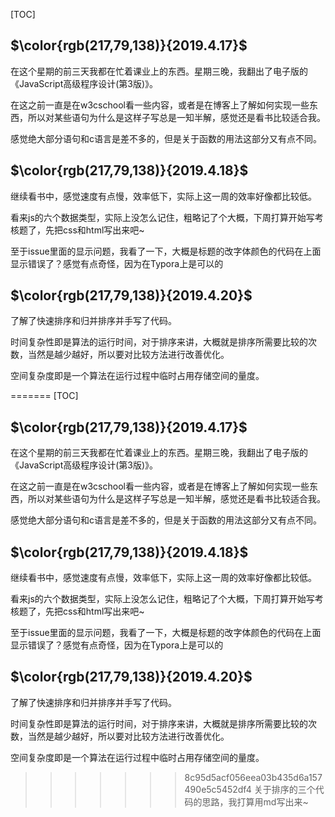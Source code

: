 [TOC]

##  $\color{rgb(217,79,138)}{2019.4.17}$

在这个星期的前三天我都在忙着课业上的东西。星期三晚，我翻出了电子版的《JavaScript高级程序设计(第3版)》。

在这之前一直是在w3cschool看一些内容，或者是在博客上了解如何实现一些东西，所以对某些语句为什么是这样子写总是一知半解，感觉还是看书比较适合我。

感觉绝大部分语句和c语言是差不多的，但是关于函数的用法这部分又有点不同。

## $\color{rgb(217,79,138)}{2019.4.18}$

继续看书中，感觉速度有点慢，效率低下，实际上这一周的效率好像都比较低。

看来js的六个数据类型，实际上没怎么记住，粗略记了个大概，下周打算开始写考核题了，先把css和html写出来吧~

至于issue里面的显示问题，我看了一下，大概是标题的改字体颜色的代码在上面显示错误了？感觉有点奇怪，因为在Typora上是可以的

## $\color{rgb(217,79,138)}{2019.4.20}$

了解了快速排序和归并排序并手写了代码。

时间复杂性即是算法的运行时间，对于排序来讲，大概就是排序所需要比较的次数，当然是越少越好，所以要对比较方法进行改善优化。

空间复杂度即是一个算法在运行过程中临时占用存储空间的量度。

=======
[TOC]

##  $\color{rgb(217,79,138)}{2019.4.17}$

在这个星期的前三天我都在忙着课业上的东西。星期三晚，我翻出了电子版的《JavaScript高级程序设计(第3版)》。

在这之前一直是在w3cschool看一些内容，或者是在博客上了解如何实现一些东西，所以对某些语句为什么是这样子写总是一知半解，感觉还是看书比较适合我。

感觉绝大部分语句和c语言是差不多的，但是关于函数的用法这部分又有点不同。

## $\color{rgb(217,79,138)}{2019.4.18}$

继续看书中，感觉速度有点慢，效率低下，实际上这一周的效率好像都比较低。

看来js的六个数据类型，实际上没怎么记住，粗略记了个大概，下周打算开始写考核题了，先把css和html写出来吧~

至于issue里面的显示问题，我看了一下，大概是标题的改字体颜色的代码在上面显示错误了？感觉有点奇怪，因为在Typora上是可以的

## $\color{rgb(217,79,138)}{2019.4.20}$

了解了快速排序和归并排序并手写了代码。

时间复杂性即是算法的运行时间，对于排序来讲，大概就是排序所需要比较的次数，当然是越少越好，所以要对比较方法进行改善优化。

空间复杂度即是一个算法在运行过程中临时占用存储空间的量度。

>>>>>>> 8c95d5acf056eea03b435d6a157490e5c5452df4
关于排序的三个代码的思路，我打算用md写出来~